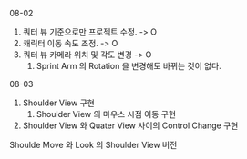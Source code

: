 08-02
1. 쿼터 뷰 기준으로만 프로젝트 수정. -> O
2. 캐릭터 이동 속도 조정. -> O
3. 쿼터 뷰 카메라 위치 및 각도 변경 -> O
	1. Sprint Arm 의 Rotation 을 변경해도 바뀌는 것이 없다.

08-03
1. Shoulder View 구현
	1. Shoulder View 의 마우스 시점 이동 구현
3. Shoulder View 와 Quater View 사이의 Control Change 구현


Shoulde
Move 와 Look 의 Shoulder View 버전